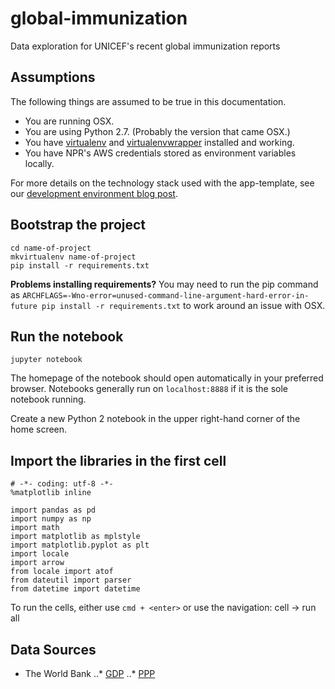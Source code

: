 # global-immunization
Data exploration for  UNICEF's recent global immunization reports

Assumptions
-----------

The following things are assumed to be true in this documentation.

* You are running OSX.
* You are using Python 2.7. (Probably the version that came OSX.)
* You have [virtualenv](https://pypi.python.org/pypi/virtualenv) and [virtualenvwrapper](https://pypi.python.org/pypi/virtualenvwrapper) installed and working.
* You have NPR's AWS credentials stored as environment variables locally.

For more details on the technology stack used with the app-template, see our [development environment blog post](http://blog.apps.npr.org/2013/06/06/how-to-setup-a-developers-environment.html).


Bootstrap the project
---------------------

```
cd name-of-project
mkvirtualenv name-of-project
pip install -r requirements.txt
```

**Problems installing requirements?** You may need to run the pip command as ``ARCHFLAGS=-Wno-error=unused-command-line-argument-hard-error-in-future pip install -r requirements.txt`` to work around an issue with OSX.

Run the notebook
---------------

`
jupyter notebook
`

The homepage of the notebook should open automatically in your preferred browser. Notebooks generally run on `localhost:8888` if it is the sole notebook running.

Create a new Python 2 notebook in the upper right-hand corner of the home screen.

Import the libraries in the first cell
---------------

```
# -*- coding: utf-8 -*-
%matplotlib inline

import pandas as pd
import numpy as np
import math
import matplotlib as mplstyle
import matplotlib.pyplot as plt
import locale
import arrow
from locale import atof
from dateutil import parser
from datetime import datetime
```

To run the cells, either use `cmd + <enter>` or use the navigation: cell -> run all


Data Sources
---------------
* The World Bank
..* [GDP](http://databank.worldbank.org/data/download/GDP.pdf)
..* [PPP](http://data.worldbank.org/indicator/NY.GDP.PCAP.PP.CD)
